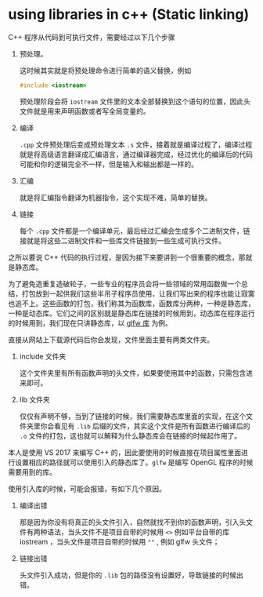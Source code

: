 # using libraries in c++ (Static linking)

C++ 程序从代码到可执行文件，需要经过以下几个步骤

1. 预处理。

   这时候其实就是将预处理命令进行简单的语义替换，例如 

   ```c++
   #include <iostream>
   ```

   预处理阶段会将 `iostream` 文件里的文本全部替换到这个语句的位置，因此头文件就是用来声明函数或者写全局变量的。

2. 编译

   `.cpp` 文件预处理后变成预处理文本 `.s` 文件，接着就是编译过程了，编译过程就是将高级语言翻译成汇编语言，通过编译器完成，经过优化的编译后的代码可能和你的逻辑完全不一样，但是输入和输出都是一样的。

3. 汇编

   就是将汇编指令翻译为机器指令，这个实现不难，简单的替换。

4. 链接

   每个 `.cpp` 文件都是一个编译单元，最后经过汇编会生成多个二进制文件，链接就是将这些二进制文件和一些库文件链接到一些生成可执行文件。

之所以要说 C++ 代码的执行过程，是因为接下来要讲到一个很重要的概念，那就是静态库。

为了避免造重复造破轮子，一些专业的程序员会将一些领域的常用函数做一个总结，打包放到一起供我们这些半吊子程序员使用，让我们写出来的程序也能让寂寞也追不上。这些函数的打包，我们称其为函数库，函数库分两种，一种是静态库，一种是动态库。它们之间的区别就是静态库在链接的时候用到，动态库在程序运行的时候用到，我们现在只讲静态库，以 [glfw 库](https://www.glfw.org) 为例。

直接从网站上下载源代码后你会发现，文件里面主要有两类文件夹。

1. include 文件夹

   这个文件夹里有所有函数声明的头文件，如果要使用其中的函数，只需包含进来即可。

2. lib 文件夹

   仅仅有声明不够，当到了链接的时候，我们需要静态库里面的实现，在这个文件夹里你会看见有 `.lib` 后缀的文件，其实这个文件是所有函数进行编译后的 `.o` 文件的打包，这也就可以解释为什么静态库会在链接的时候起作用了。

本人是使用 VS 2017 来编写 C++ 的，因此要使用的时候直接在项目属性里面进行设置相应的路径就可以使用引入的静态库了。`glfw` 是编写 OpenGL 程序的时候需要用到的库。

使用引入库的时候，可能会报错，有如下几个原因。

1. 编译出错

   那是因为你没有将真正的头文件引入，自然就找不到你的函数声明，引入头文件有两种语法，当头文件不是项目自带的时候用 `<>`  例如平台自带的库 iostream ，当头文件是项目自带的时候用 `""` , 例如 glfw 头文件；

2. 链接出错

   头文件引入成功，但是你的 `.lib` 包的路径没有设置好，导致链接的时候出错。

